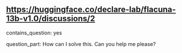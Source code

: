 ## https://huggingface.co/declare-lab/flacuna-13b-v1.0/discussions/2

contains_question: yes

question_part: How can I solve this. Can you help me please?